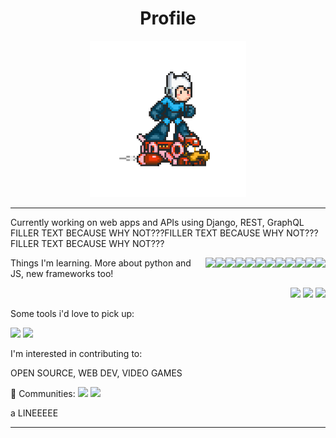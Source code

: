 <!---README--->

<h1 align="center"> Profile </h1>
<p align="center"><img src="https://github.com/LorM89/LorM89/blob/main/assets/cloudyman.gif" width="250" height="250"/></p>

____

<p> 
  Currently working on web apps and APIs using Django, REST, GraphQL
  FILLER TEXT BECAUSE WHY NOT???FILLER TEXT BECAUSE WHY NOT???
  FILLER TEXT BECAUSE WHY NOT???
  <p> 
    <img align="right" src="https://img.shields.io/badge/TensorFlow%20-%23FF6F00.svg?&style=for-the-badge&logo=TensorFlow&logoColor=white" />
    <img align="right" src="https://img.shields.io/badge/Keras%20-%23D00000.svg?&style=for-the-badge&logo=Keras&logoColor=white"/>
    <img align="right" src="https://img.shields.io/badge/javascript%20-%23323330.svg?&style=for-the-badge&logo=javascript&logoColor=%23F7DF1E"/>
    <img align="right" src="https://img.shields.io/badge/TensorFlow%20-%23FF6F00.svg?&style=for-the-badge&logo=TensorFlow&logoColor=white" />
    <img align="right" src="https://img.shields.io/badge/Keras%20-%23D00000.svg?&style=for-the-badge&logo=Keras&logoColor=white"/>
    <img align="right" src="https://img.shields.io/badge/javascript%20-%23323330.svg?&style=for-the-badge&logo=javascript&logoColor=%23F7DF1E"/>
    <img align="right" src="https://img.shields.io/badge/TensorFlow%20-%23FF6F00.svg?&style=for-the-badge&logo=TensorFlow&logoColor=white" />
    <img align="right" src="https://img.shields.io/badge/Keras%20-%23D00000.svg?&style=for-the-badge&logo=Keras&logoColor=white"/>
    <img align="right" src="https://img.shields.io/badge/javascript%20-%23323330.svg?&style=for-the-badge&logo=javascript&logoColor=%23F7DF1E"/>
    <img align="right" src="https://img.shields.io/badge/TensorFlow%20-%23FF6F00.svg?&style=for-the-badge&logo=TensorFlow&logoColor=white" />
    <img align="right" src="https://img.shields.io/badge/Keras%20-%23D00000.svg?&style=for-the-badge&logo=Keras&logoColor=white"/>
    <img align="right" src="https://img.shields.io/badge/javascript%20-%23323330.svg?&style=for-the-badge&logo=javascript&logoColor=%23F7DF1E"/>
  </p>
</p>

<p> 
  Things I'm learning. More about python and JS, new frameworks too!
  <p align="right">
  <img src="https://img.shields.io/badge/html5%20-%23E34F26.svg?&style=for-the-badge&logo=html5&logoColor=white"/>
  <img src="https://img.shields.io/badge/css3%20-%231572B6.svg?&style=for-the-badge&logo=css3&logoColor=white"/> 
  <img src="https://img.shields.io/badge/python%20-%2314354C.svg?&style=for-the-badge&logo=python&logoColor=white"/> 
</p>

<p> 
  Some tools i'd love to pick up: 
  <p>
  <img src="https://img.shields.io/badge/c++%20-%2300599C.svg?&style=for-the-badge&logo=c%2B%2B&ogoColor=white"/>
  <img src="https://img.shields.io/badge/git%20-%23F05033.svg?&style=for-the-badge&logo=git&logoColor=white"/> 
</p>

<p> 
  I'm interested in contributing to: 
  <p>
  OPEN SOURCE, WEB DEV, VIDEO GAMES
  </p>
</p>

<p> 
  👯 Communities: 
  <img src="https://img.shields.io/badge/github%20-%23121011.svg?&style=for-the-badge&logo=github&logoColor=white"/> <img src="https://img.shields.io/badge/github%20-%23121011.svg?&style=for-the-badge&logo=github&logoColor=white"/>
</p>

a LINEEEEE
____

<!--A simple header
<p align="left">
  - :hammer: Actively working on web applications and APIs using Python, Django, ResT and GraphQL;
  - 🌱 Currently learning Express, Node, MongoDB; 
  - 👯 I’m looking to collaborate on open source projects and learn about new technologies;
  - 🤔 I’m looking for help with Design Pattern 😭; 
</p>
-->
